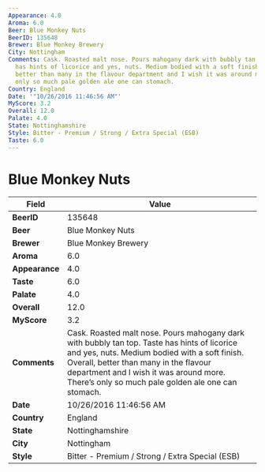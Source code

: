 ```yaml
---
Appearance: 4.0
Aroma: 6.0
Beer: Blue Monkey Nuts
BeerID: 135648
Brewer: Blue Monkey Brewery
City: Nottingham
Comments: Cask. Roasted malt nose. Pours mahogany dark with bubbly tan top. Taste
  has hints of licorice and yes, nuts. Medium bodied with a soft finish. Overall,
  better than many in the flavour department and I wish it was around more. There’s
  only so much pale golden ale one can stomach.
Country: England
Date: '"10/26/2016 11:46:56 AM"'
MyScore: 3.2
Overall: 12.0
Palate: 4.0
State: Nottinghamshire
Style: Bitter - Premium / Strong / Extra Special (ESB)
Taste: 6.0
---
```


# Blue Monkey Nuts

| Field         | Value |
|---------------|-------|
| **BeerID** | 135648 |
| **Beer** | Blue Monkey Nuts |
| **Brewer** | Blue Monkey Brewery |
| **Aroma** | 6.0 |
| **Appearance** | 4.0 |
| **Taste** | 6.0 |
| **Palate** | 4.0 |
| **Overall** | 12.0 |
| **MyScore** | 3.2 |
| **Comments** | Cask. Roasted malt nose. Pours mahogany dark with bubbly tan top. Taste has hints of licorice and yes, nuts. Medium bodied with a soft finish. Overall, better than many in the flavour department and I wish it was around more. There’s only so much pale golden ale one can stomach. |
| **Date** | 10/26/2016 11:46:56 AM |
| **Country** | England |
| **State** | Nottinghamshire |
| **City** | Nottingham |
| **Style** | Bitter - Premium / Strong / Extra Special (ESB) |

